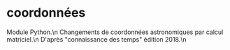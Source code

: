 # coordonnées
Module Python.\n
Changements de coordonnées astronomiques par calcul matriciel.\n
D'après "connaissance des temps" édition 2018.\n
